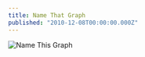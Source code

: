 ```yaml
---
title: Name That Graph
published: "2010-12-08T00:00:00.000Z"
---
```


![Name This Graph](/images/posts/name-that-graph-20101208.png "Name This Graph")

